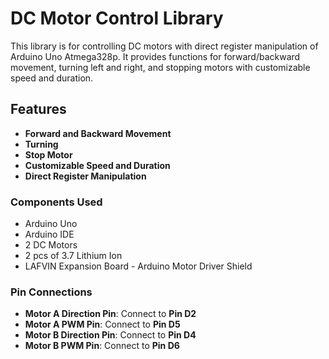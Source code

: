 # DC Motor Control Library

This library is for controlling DC motors with direct register manipulation of Arduino Uno Atmega328p. It provides functions for forward/backward movement, turning left and right, and stopping motors with customizable speed and duration.

## Features

- **Forward and Backward Movement**
- **Turning**
- **Stop Motor**
- **Customizable Speed and Duration**
- **Direct Register Manipulation**

### Components Used

- Arduino Uno
- Arduino IDE
- 2 DC Motors
- 2 pcs of 3.7 Lithium Ion
- LAFVIN Expansion Board - Arduino Motor Driver Shield

### Pin Connections

- **Motor A Direction Pin**: Connect to **Pin D2**
- **Motor A PWM Pin**: Connect to **Pin D5**
- **Motor B Direction Pin**: Connect to **Pin D4**
- **Motor B PWM Pin**: Connect to **Pin D6**

